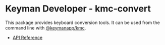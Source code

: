 # Keyman Developer - kmc-convert

This package provides keyboard conversion tools. It can be used from the
command line with [@keymanapp/kmc](https://npmjs.com/package/@keymanapp/kmc).

* [API Reference](https://help.keyman.com/developer/current-version/reference/api/kmc-convert)
